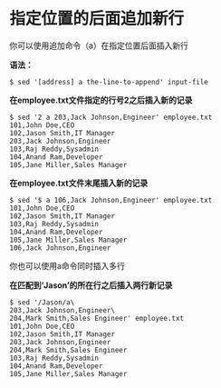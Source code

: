 # 指定位置的后面追加新行
你可以使用追加命令（a）在指定位置后面插入新行

__语法：__

```
$ sed '[address] a the-line-to-append' input-file
```

__在employee.txt文件指定的行号2之后插入新的记录__

```
$ sed '2 a 203,Jack Johnson,Engineer' employee.txt
101,John Doe,CEO
102,Jason Smith,IT Manager
203,Jack Johnson,Engineer
103,Raj Reddy,Sysadmin
104,Anand Ram,Developer
105,Jane Miller,Sales Manager
```

__在employee.txt文件末尾插入新的记录__

```
$ sed '$ a 106,Jack Johnson,Engineer' employee.txt
101,John Doe,CEO
102,Jason Smith,IT Manager
103,Raj Reddy,Sysadmin
104,Anand Ram,Developer
105,Jane Miller,Sales Manager
106,Jack Johnson,Engineer
```

你也可以使用a命令同时插入多行

__在匹配到‘Jason’的所在行之后插入两行新记录__

```
$ sed '/Jason/a\
203,Jack Johnson,Engineer\
204,Mark Smith,Sales Engineer' employee.txt
101,John Doe,CEO
102,Jason Smith,IT Manager
203,Jack Johnson,Engineer
204,Mark Smith,Sales Engineer
103,Raj Reddy,Sysadmin
104,Anand Ram,Developer
105,Jane Miller,Sales Manager
```
